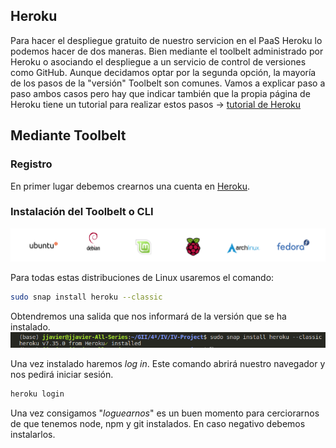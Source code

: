 ## Heroku

Para hacer el despliegue gratuito de nuestro servicion en el PaaS Heroku lo podemos hacer de dos maneras. Bien mediante el toolbelt administrado por Heroku o asociando el despliegue a un servicio de control de versiones como GitHub. Aunque decidamos optar por la segunda opción, la mayoría de los pasos de la "versión" Toolbelt son comunes. Vamos a explicar paso a paso ambos casos pero hay que indicar también que la propia página de Heroku tiene un tutorial para realizar estos pasos $\rightarrow$ [tutorial de Heroku](https://devcenter.heroku.com/start)

## Mediante Toolbelt

### Registro

En primer lugar debemos crearnos una cuenta en [Heroku](https://signup.heroku.com/dc).

### Instalación del Toolbelt o CLI

![Distros](./images/distros.png)

Para todas estas distribuciones de Linux usaremos el comando:

```bash
sudo snap install heroku --classic
```
Obtendremos una salida que nos informará de la versión que se ha instalado.
![Install](./images/install.png)

Una vez instalado haremos _log in_. Este comando abrirá nuestro navegador y nos pedirá iniciar sesión.

```bash
heroku login
```

Una vez consigamos "_loguearnos_" es un buen momento para cerciorarnos de que tenemos node, npm y git instalados. En caso negativo debemos instalarlos.